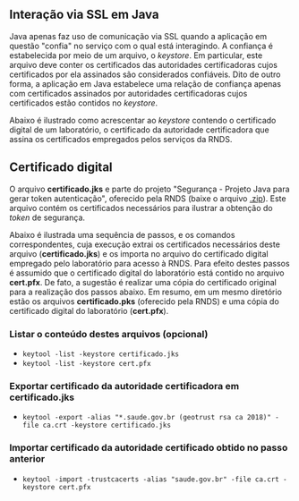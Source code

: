## Interação via SSL em Java

Java apenas faz uso de comunicação via SSL quando a aplicação em questão "confia" no serviço com o qual está interagindo. 
A confiança é estabelecida por meio de um arquivo, o _keystore_. Em particular, este arquivo deve conter os certificados
das autoridades certificadoras cujos certificados por ela assinados são considerados confiáveis. Dito de outro forma,
a aplicação em Java estabelece uma relação de confiança apenas com certificados assinados por autoridades certificadoras
cujos certificados estão contidos no _keystore_. 

Abaixo é ilustrado como acrescentar ao _keystore_ contendo o certificado digital de um laboratório, o certificado da autoridade
certificadora que assina os certificados empregados pelos serviços da RNDS.

## Certificado digital

O arquivo **certificado.jks** e parte do projeto "Segurança - Projeto Java para gerar token autenticação", oferecido pela RNDS (baixe o arquivo [.zip](http://mobileapps.saude.gov.br/portal-servicos/files/f3bd659c8c8ae3ee966e575fde27eb58/53c86213276e091be7128abc031f5d38_8ymqlifr9.zip)). Este arquivo
contém os certificados necessários para ilustrar a obtenção do _token_ de segurança. 

Abaixo é ilustrada uma sequência de passos, e os comandos correspondentes, cuja execução extrai os certificados necessários deste arquivo (**certificado.jks**) e os importa no arquivo do certificado digital empregado pelo laboratório para acesso à RNDS. Para efeito destes passos é assumido que o certificado digital do laboratório está
contido no arquivo **cert.pfx**. De fato, a sugestão é realizar uma cópia do certificado original para a realização dos passos abaixo. Em resumo, em um mesmo diretório estão os arquivos **certificado.pks** (oferecido pela RNDS) e uma cópia do certificado digital do laboratório (**cert.pfx**).

### Listar o conteúdo destes arquivos (opcional)

- `keytool -list -keystore certificado.jks`
- `keytool -list -keystore cert.pfx`

### Exportar certificado da autoridade certificadora em certificado.jks

- `keytool -export -alias "*.saude.gov.br (geotrust rsa ca 2018)" -file ca.crt -keystore certificado.jks`

### Importar certificado da autoridade certificado obtido no passo anterior

- `keytool -import -trustcacerts -alias "saude.gov.br" -file ca.crt -keystore cert.pfx`
